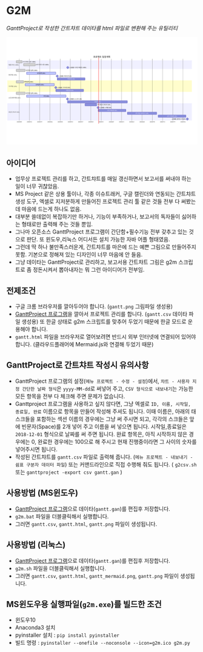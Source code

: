 
# G2M

_GanttProject로 작성한 간트챠트 데이타를 html 파일로 변환해 주는 유틸리티_

![](gantt_mermaid.png)


## 아이디어

* 업무상 프로젝트 관리를 하고, 간트챠트를 매일 갱신하면서 보고서를 써내야 하는 일이 너무 귀챦았음.
* MS Project 같은 상용 툴이나, 각종 이슈트래커, 구글 캘린더와 연동되는 간트챠트 생성 도구, 엑셀로 지저분하게 만들어진 프로젝트 관리 툴 같은 것들 전부 다 써봤는데 마음에 드는게 하나도 없음.
* 대부분 쓸데없이 복잡하기만 하거나, 기능이 부족하거나, 보고서의 독자들이 싫어하는 형태로만 출력해 주는 것들 뿐임.
* 그나마 오픈소스 GanttProject 프로그램이 간단함+필수기능 전부 갖추고 있는 것으로 판단.  또 윈도우,리눅스 어디서든 설치 가능한 자바 어플 형태였음.
* 그런데 딱 하나 불만족스러운게, 간트챠트를 마은에 드는 예쁜 그림으로 만들어주지 못함.  기본으로 정해져 있는 디자인이 너무 마음에 안 들음.
* 그냥 데이타는 GanttProject로 관리하고, 보고서용 간트챠트 그림은 g2m 스크립트로 좀 정돈시켜서 뽑아내자는 뭐 그런 아이디어가 전부임.


## 전제조건

* 구글 크롬 브라우저를 깔아두어야 합니다. (`gantt.png` 그림파일 생성용)
* [GanttProject 프로그램](https://www.ganttproject.biz/)을 깔아서 프로젝트 관리를 합니다. (`gantt.csv` 데이타 파일 생성용)  또 한글 상태로 g2m 스크립트를 맞추어 두었기 때문에 한글 모드로 운용해야 합니다.
* `gantt.html` 파일을 브라우저로 열어보려면 반드시 외부 인터넷에 연결되어 있어야 합니다. (클라우드플래어에 Mermaid.js와 연결해 두었기 때문)


## GanttProject로 간트챠트 작성시 유의사항

* GanttProject 프로그램의 설정(`메뉴 프로젝트 - 수정 - 설정`)에서, `챠트 - 사용자 지정 간단한 날짜 형식`은 `yyyy-MM-dd`로 써넣어 주고, `CSV 형식으로 내보내기`는 가능한 모든 항목을 전부 다 체크해 주면 문제가 없습니다.
* Ganttproject 프로그램을 사용하고 싶지 않다면, 그냥 엑셀로 `ID, 이름, 시작일, 종료일, 완료` 이름으로 항목을 만들어 작성해 주셔도 됩니다.  이때 이름은, 아래의 태스크들을 포함하는 섹션 이름의 경우에는 그냥 써 주시면 되고, 각각의 스크들은 앞에 빈문자(Space)를 2개 넣어 주고 이름을 써 넣으면 됩니다.  시작일,종료일은 `2018-12-01` 형식으로 날짜를 써 주면 됩니다.  완료 항목은, 아직 시작하지 않은 경우에는 0, 완료한 경우에는 100으로 해 주시고 현재 진행중이라면 그 사이의 숫자를 넣어주시면 됩니다.
* 작성된 간트챠트를 `gantt.csv` 파일로 출력해 줍니다. (`메뉴 프로젝트 - 내보내기 - 쉼표 구분자 데이터 파일`)  또는 커맨드라인으로 직접 수행해 줘도 됩니다. ( `g2csv.sh` 또는 `ganttproject -export csv gantt.gan` )


## 사용방법 (MS윈도우)

* [GanttProject 프로그램](https://www.ganttproject.biz/)으로 데이타(`gantt.gan`)를 편집후 저장합니다.
* `g2m.bat` 파일을 더블클릭해서 실행합니다.
* 그러면 `gantt.csv`, `gantt.html`, `gantt.png` 파일이 생성됩니다.


## 사용방법 (리눅스)

* [GanttProject 프로그램](https://www.ganttproject.biz/)으로 데이타(`gantt.gan`)를 편집후 저장합니다.
* `g2m.sh` 파일을 더블클릭해서 실행합니다.
* 그러면 `gantt.csv`, `gantt.html`, `gantt_mermaid.png`, `gantt.png` 파일이 생성됩니다.



## MS윈도우용 실행파일(`g2m.exe`)를 빌드한 조건

* 윈도우10
* Anaconda3 설치
* pyinstaller 설치 : `pip install pyinstaller`
* 빌드 명령 : `pyinstaller --onefile --noconsole --icon=g2m.ico g2m.py`
